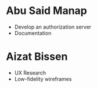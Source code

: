 # Abu Said Manap
* Develop an authorization server
* Documentation
# Aizat Bissen
* UX Research
* Low-fidelity wireframes
